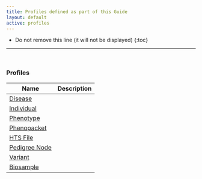 ```yaml
---
title: Profiles defined as part of this Guide
layout: default
active: profiles
---
```


<!-- { :.no_toc } -->

<!-- TOC  the css styling for this is \pages\assets\css\project.css under 'markdown-toc'-->

* Do not remove this line (it will not be displayed)
{:toc}

<!-- end TOC -->

---
<br />

### Profiles

<table>
<thead>
<tr>
<th>Name</th>
<th>Description</th>
</tr>
</thead>
<tbody>
<tr>
<td><a href="StructureDefinition-Disease.html">Disease</a></td>
<td></td>
</tr>
<tr>
<td><a href="StructureDefinition-Individual.html">Individual</a></td>
<td></td>
</tr>
<tr>
<td><a href="StructureDefinition-Phenotype.html">Phenotype</a></td>
<td></td>
</tr>
<tr>
<td><a href="StructureDefinition-Phenopacket.html">Phenopacket</a></td>
<td></td>
</tr>
<tr>
<td><a href="StructureDefinition-Htsfile.html">HTS File</a></td>
<td></td>
</tr>
<tr>
<td><a href="StructureDefinition-PedigreeNode.html">Pedigree Node</a></td>
<td></td>
</tr>
<tr>
<td><a href="StructureDefinition-Variant.html">Variant</a></td>
<td></td>
</tr>
<tr>
<td><a href="StructureDefinition-Biosample.html">Biosample</a></td>
<td></td>
</tr>
</tbody>
</table>
